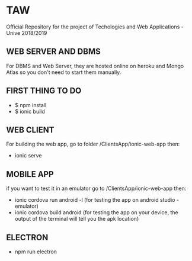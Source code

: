 # TAW
Official Repository for the project of Techologies and Web Applications - Unive 2018/2019

## WEB SERVER AND DBMS
For DBMS and Web Server, they are hosted online on heroku and Mongo Atlas so you don't need to start them manually.

## FIRST THING TO DO

 - $ npm install
 - $ ionic build


## WEB CLIENT

For building the web app, go to folder /ClientsApp/ionic-web-app
then:
 
 - ionic serve

## MOBILE APP

if you want to test it in an emulator go to /ClientsApp/ionic-web-app then:

 - ionic cordova run android -l (for testing the app on android studio - emulator)
 - ionic cordova build android (for testing the app on your device, the output of the terminal will tell you the apk location)


## ELECTRON

- npm run electron
